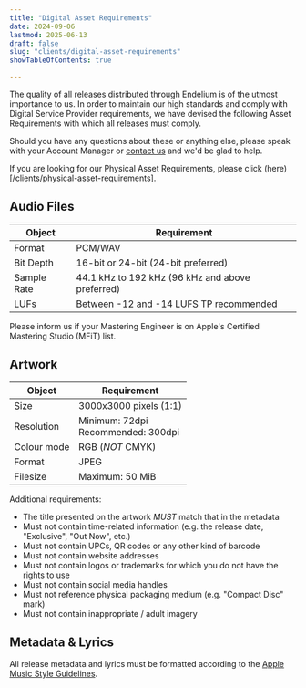 ```yaml
---
title: "Digital Asset Requirements"
date: 2024-09-06
lastmod: 2025-06-13
draft: false
slug: "clients/digital-asset-requirements"
showTableOfContents: true

---
```


The quality of all releases distributed through Endelium is of the utmost importance to us. In order to maintain our high standards and comply with Digital Service Provider requirements, we have devised the following Asset Requirements with which all releases must comply.

Should you have any questions about these or anything else, please speak with your Account Manager or [contact us](/contact) and we'd be glad to help.

If you are looking for our Physical Asset Requirements, please click (here)[/clients/physical-asset-requirements].


## Audio Files

| Object | Requirement |
|--------|-------------|
| Format | PCM/WAV |
| Bit Depth | 16-bit or 24-bit (24-bit preferred) |
| Sample Rate | 44.1 kHz to 192 kHz (96 kHz and above preferred)
| LUFs | Between -12 and -14 LUFS TP recommended |

Please inform us if your Mastering Engineer is on Apple's Certified Mastering Studio (MFiT) list.

## Artwork

| Object | Requirement |
|--------|-------------|
| Size | 3000x3000 pixels (1:1) |
| Resolution | Minimum: 72dpi<br>Recommended: 300dpi |
| Colour mode | RGB (_NOT_ CMYK) |
| Format | JPEG |
| Filesize | Maximum: 50 MiB |

Additional requirements:

* The title presented on the artwork _MUST_ match that in the metadata
* Must not contain time-related information (e.g. the release date, "Exclusive", "Out Now", etc.)
* Must not contain UPCs, QR codes or any other kind of barcode
* Must not contain website addresses
* Must not contain logos or trademarks for which you do not have the rights to use
* Must not contain social media handles
* Must not reference physical packaging medium (e.g. "Compact Disc" mark)
* Must not contain inappropriate / adult imagery

## Metadata & Lyrics

All release metadata and lyrics must be formatted according to the [Apple Music Style Guidelines](https://help.apple.com/itc/musicstyleguide/en.lproj/static.html).
